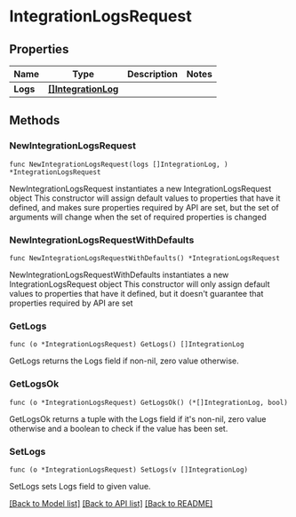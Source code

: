# IntegrationLogsRequest

## Properties

Name | Type | Description | Notes
------------ | ------------- | ------------- | -------------
**Logs** | [**[]IntegrationLog**](IntegrationLog.md) |  | 

## Methods

### NewIntegrationLogsRequest

`func NewIntegrationLogsRequest(logs []IntegrationLog, ) *IntegrationLogsRequest`

NewIntegrationLogsRequest instantiates a new IntegrationLogsRequest object
This constructor will assign default values to properties that have it defined,
and makes sure properties required by API are set, but the set of arguments
will change when the set of required properties is changed

### NewIntegrationLogsRequestWithDefaults

`func NewIntegrationLogsRequestWithDefaults() *IntegrationLogsRequest`

NewIntegrationLogsRequestWithDefaults instantiates a new IntegrationLogsRequest object
This constructor will only assign default values to properties that have it defined,
but it doesn't guarantee that properties required by API are set

### GetLogs

`func (o *IntegrationLogsRequest) GetLogs() []IntegrationLog`

GetLogs returns the Logs field if non-nil, zero value otherwise.

### GetLogsOk

`func (o *IntegrationLogsRequest) GetLogsOk() (*[]IntegrationLog, bool)`

GetLogsOk returns a tuple with the Logs field if it's non-nil, zero value otherwise
and a boolean to check if the value has been set.

### SetLogs

`func (o *IntegrationLogsRequest) SetLogs(v []IntegrationLog)`

SetLogs sets Logs field to given value.



[[Back to Model list]](../README.md#documentation-for-models) [[Back to API list]](../README.md#documentation-for-api-endpoints) [[Back to README]](../README.md)


